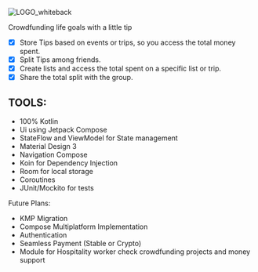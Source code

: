
![LOGO_whiteback](https://github.com/rafaover/maTIPv2/assets/59352318/6702bf58-7c68-4c4f-a063-8bacd616c52a)

Crowdfunding life goals with a little tip

- [x] Store Tips based on events or trips, so you access the total money spent.
- [x] Split Tips among friends.
- [x] Create lists and access the total spent on a specific list or trip.
- [x] Share the total split with the group.

## TOOLS:

- 100% Kotlin
- Ui using Jetpack Compose
- StateFlow and ViewModel for State management
- Material Design 3
- Navigation Compose
- Koin for Dependency Injection
- Room for local storage
- Coroutines
- JUnit/Mockito for tests

Future Plans:
- KMP Migration
- Compose Multiplatform Implementation
- Authentication
- Seamless Payment (Stable or Crypto)
- Module for Hospitality worker check crowdfunding projects and money support
